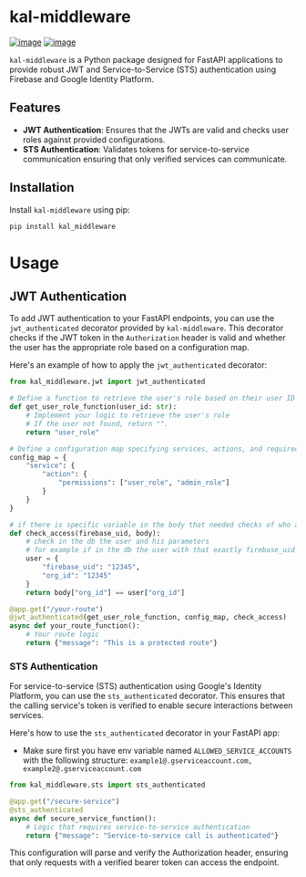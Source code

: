# kal-middleware


[![image](https://img.shields.io/pypi/v/kal-middleware.svg)](https://pypi.python.org/pypi/kal-middleware)
[![image](https://img.shields.io/conda/vn/conda-forge/kal-middleware.svg)](https://anaconda.org/conda-forge/kal-middleware)

`kal-middleware` is a Python package designed for FastAPI applications to provide robust JWT and Service-to-Service (STS) authentication using Firebase and Google Identity Platform.

## Features

- **JWT Authentication**: Ensures that the JWTs are valid and checks user roles against provided configurations.
- **STS Authentication**: Validates tokens for service-to-service communication ensuring that only verified services can communicate.

## Installation

Install `kal-middleware` using pip:

```bash
pip install kal_middleware
```

# Usage

## JWT Authentication

To add JWT authentication to your FastAPI endpoints, you can use the `jwt_authenticated` decorator provided by `kal-middleware`. This decorator checks if the JWT token in the `Authorization` header is valid and whether the user has the appropriate role based on a configuration map.

Here's an example of how to apply the `jwt_authenticated` decorator:

```python
from kal_middleware.jwt import jwt_authenticated

# Define a function to retrieve the user's role based on their user ID
def get_user_role_function(user_id: str):
    # Implement your logic to retrieve the user's role
    # If the user not found, return "".
    return "user_role"

# Define a configuration map specifying services, actions, and required permissions
config_map = {
    "service": {
        "action": {
            "permissions": ["user_role", "admin_role"]
        }
    }
}

# if there is specific variable in the body that needed checks of who access its data only
def check_access(firebase_uid, body):
    # check in the db the user and his parameters
    # for example if in the db the user with that exactly firebase_uid is:
    user = {
        "firebase_uid": "12345",
        "org_id": "12345"
    }
    return body["org_id"] == user["org_id"]

@app.get("/your-route")
@jwt_authenticated(get_user_role_function, config_map, check_access)
async def your_route_function():
    # Your route logic
    return {"message": "This is a protected route"}
```

### STS Authentication
For service-to-service (STS) authentication using Google's Identity Platform, you can use the `sts_authenticated` decorator. This ensures that the calling service's token is verified to enable secure interactions between services.

Here's how to use the `sts_authenticated` decorator in your FastAPI app:
- Make sure first you have env variable named `ALLOWED_SERVICE_ACCOUNTS` with the following structure: `example1@.gserviceaccount.com, example2@.gserviceaccount.com`
```python
from kal_middleware.sts import sts_authenticated

@app.get("/secure-service")
@sts_authenticated
async def secure_service_function():
    # Logic that requires service-to-service authentication
    return {"message": "Service-to-service call is authenticated"}
```
This configuration will parse and verify the Authorization header, ensuring that only requests with a verified bearer token can access the endpoint.

